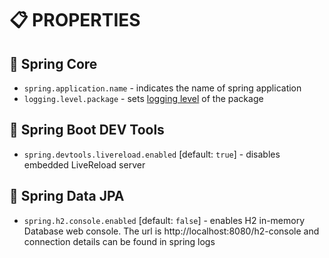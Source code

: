 # :clipboard: PROPERTIES

## :pushpin: Spring Core

* `spring.application.name` - indicates the name of spring application
* `logging.level.package` - sets [logging level](https://docs.spring.io/spring-boot/docs/2.1.13.RELEASE/reference/html/boot-features-logging.html#boot-features-custom-log-levels) of the package

## :pushpin: Spring Boot DEV Tools

* `spring.devtools.livereload.enabled` [default: `true`] - disables embedded LiveReload server

## :pushpin: Spring Data JPA

* `spring.h2.console.enabled` [default: `false`] - enables H2 in-memory Database web console. The url is http://localhost:8080/h2-console and connection details can be found in spring logs
